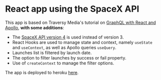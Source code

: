 # React app using the SpaceX API

This app is based on Traversy Media's tutorial on [GraphQL with React and Apollo](https://www.youtube.com/playlist?list=PLillGF-RfqbZrjw48EXLdM4dsOhURCLZx), **with some additions**:

- The [SpaceX API version 4](https://github.com/r-spacex/SpaceX-API) is used instead of version 3.
- React Hooks are used to manage state and context, namely `useState` and `useContext`, as well as Apollo queries `useQuery`.
- Launches list is filtered by launch date.
- The option to filter launches by success or fail property.
- Use of `createContext` to manage the filter options.

The app is deployed to heroku [here](https://still-mesa-29562.herokuapp.com/).
